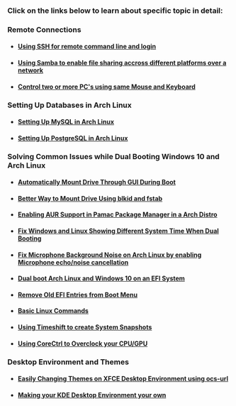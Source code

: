 ### Click on the links below to learn about specific topic in detail:

### Remote Connections
- #### [Using SSH for remote command line and login](https://github.com/WilcyWilson/Linux-Study/blob/master/SSH#readme) 
- #### [Using Samba to enable file sharing accross different platforms over a network](https://github.com/WilcyWilson/Linux-Study/blob/master/Samba#readme) 
- #### [Control two or more PC's using same Mouse and Keyboard](https://github.com/WilcyWilson/Linux-Tips/tree/master/UseSameMandK#readme)

### Setting Up Databases in Arch Linux
- #### [Setting Up MySQL in Arch Linux](https://github.com/WilcyWilson/Linux-Tips/tree/master/SettingUpMySqlInArchLinux#readme) 
- #### [Setting Up PostgreSQL in Arch Linux](https://github.com/WilcyWilson/Linux-Tips/tree/master/SettingUpPostgreSqlInArchLinux#readme)

### Solving Common Issues while Dual Booting Windows 10 and Arch Linux
- #### [Automatically Mount Drive Through GUI During Boot](https://github.com/WilcyWilson/Linux-Study/blob/master/AutomaticallyMountYourDrivesDuringBootThroughGUI#readme) 
- #### [Better Way to Mount Drive Using blkid and fstab](https://github.com/WilcyWilson/Linux-Tips/tree/master/BetterWayToMountDrive#readme) 
- #### [Enabling AUR Support in Pamac Package Manager in a Arch Distro](https://github.com/WilcyWilson/Linux-Tips/tree/master/EnableAURSupport#readme) 
- #### [Fix Windows and Linux Showing Different System Time When Dual Booting](https://github.com/WilcyWilson/Linux-Tips/tree/master/TimeDateDualBoot#readme) 
- #### [Fix Microphone Background Noise on Arch Linux by enabling Microphone echo/noise cancellation](https://github.com/WilcyWilson/Linux-Tips/tree/master/FixMicrophoneNoise#readme) 
- #### [Dual boot Arch Linux and Windows 10 on an EFI System](https://github.com/WilcyWilson/Linux-Tips/tree/master/DualBootEFI#readme) 
- #### [Remove Old EFI Entries from Boot Menu](https://github.com/WilcyWilson/Linux-Tips/tree/master/RemoveOldEFI#readme) 
- #### [Basic Linux Commands](https://github.com/WilcyWilson/Linux-Study/blob/master/BasicLinuxCommands#readme) 
- #### [Using Timeshift to create System Snapshots](https://github.com/WilcyWilson/Linux-Tips/tree/master/UsingTimeshift#readme) 
- #### [Using CoreCtrl to Overclock your CPU/GPU](https://github.com/WilcyWilson/Linux-Tips/tree/master/CoreCtrl#readme) 

### Desktop Environment and Themes
- #### [Easily Changing Themes on XFCE Desktop Environment using ocs-url](https://github.com/WilcyWilson/Linux-Tips/tree/master/XfceThemeUsingOcs#readme) 
- #### [Making your KDE Desktop Environment your own](https://github.com/WilcyWilson/Linux-Tips/tree/master/KDEPlasmaThemes#readme) 
